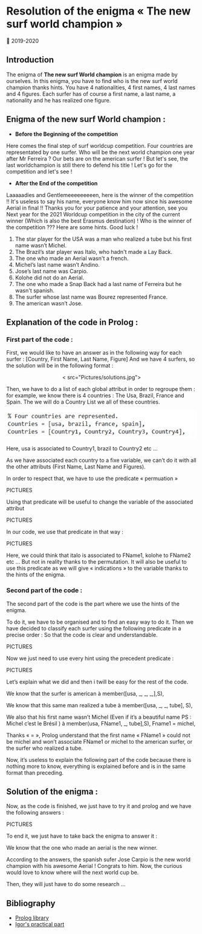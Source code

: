 # Resolution of the enigma « The new surf world champion »
:calendar: 2019-2020  

## Introduction
The enigma of __The new surf World champion__ is an enigma made by ourselves. In this enigma, you have to find who is the new surf world champion thanks hints. You have 4 nationalities, 4 first names, 4 last names and 4 figures. Each surfer has of course a first name, a last name, a nationality and he has realized one figure. 

## Enigma of the new surf World champion :
* __Before the Beginning of the competition__

Here comes the final step of surf worldcup competition. Four countries are representated by one surfer.
Who will be the next world champion one year after Mr Ferreira ?
Our bets are on the american surfer ! But let's see, the last worldchampion is still there to defend his title !
Let's go for the competition and let's see ! 

* __After the End of the competition__

Laaaaadies and Gentlemeeeeeeeeen, here is the winner of the competition !! It's useless to say his name, everyone know him now since his awesome Aerial in final !!
Thanks you for your patience and your attention, see you Next year for the 2021 Worldcup competition in the city of the current winner (Which is also the best Erasmus destination) !
Who is the winner of the competition ???
Here are some hints. Good luck !

1. The star player for the USA was a man who realized a tube but his first name wasn’t Michel. 
2. The Brazil’s star player was Italo, who hadn't made a Lay Back.
3. The one who made an Aerial wasn't a french.
4. Michel’s last name wasn’t Andino. 
5. Jose’s last name was Carpio.
6. Kolohe did not do an Aerial.
7. The one who made a Snap Back had a last name of Ferreira but he wasn't spanish.
8. The surfer whose last name was Bourez represented France. 
9. The american wasn’t Jose. 


## Explanation of the code in Prolog :
### First part of the code :
First, we would like to have an answer as in the following way for each surfer : 
[Country, First Name, Last Name, Figure]
And we have 4 surfers, so the solution will be in the following format :
<p align="center">
  < src="Pictures/solutions.jpg">
</p>

Then, we have to do a list of each global attribut in order to regroupe them : for example, we know there is 4 countries : The Usa, Brazil, France and Spain. The we will do a Country List we all of these countries.
<p align="center">
  <img height="75" src="Pictures/countries.jpg">
</p>

Here, usa is associated to Country1, brazil to Country2 etc …

As we have associated each country to a fixe variable, we can’t do it with all the other attributs (First Name, Last Name and Figures).

In order to respect that, we have to use the predicate « permuation »

PICTURES

Using that predicate will be useful to change the variable of the associated attribut

PICTURES

In our code, we use that predicate in that way : 

PICTURES

Here, we could think that italo is associated to FName1, kolohe to FName2 etc … But not in reality thanks to the permutation. It will also be useful to use this predicate as we will give « indications » to the variable thanks to the hints of the enigma. 

### Second part of the code :

The second part of the code is the part where we use the hints of the enigma.

To do it, we have to be organised and to find an easy way to do it. Then we have decided to classify each surfer using the following predicate in a precise order : So that the code is clear and understandable. 

PICTURES

Now we just need to use every hint using the precedent predicate :  

PICTURES

Let’s explain what we did and then i twill be easy for the rest of the code.

We know that the surfer is american à member([usa, _, _, _,],S),

We know that this same man realized a tube à member([usa, _, _, tube], S),

We also that his first name wasn’t Michel (Even if it’s a beautiful name PS : Michel c’est le Brésil ) à member(usa, FName1, _, tube],S), Fname1 \= michel,

Thanks « \= », Prolog understand that the first name « FName1 » could not be michel and won’t associate FName1 or michel to the american surfer, or the surfer who realized a tube.

Now, it’s useless to explain the following part of the code because there is nothing more to know, everything is explained before and is in the same format than preceding.


## Solution of the enigma :

Now, as the code is finished, we just have to try it and prolog and we have the following answers : 

PICTURES

To end it, we just have to take back the enigma to answer it :

We know that the one who made an aerial is the new winner.

According to the answers, the spanish sufer Jose Carpio is the new world champion with his awesome Aerial ! Congrats to him. Now, the curious would love to know where will the next world cup be.

Then, they will just have to do some research …


## Bibliography

* [ Prolog library ](https://www.swi-prolog.org/pldoc/man?section=libpl )
* [ Igor's practical part](https://github.com/IgorMy/RC19-20/blob/master/Evaluaci%C3%B3n/Parte%20Pr%C3%A1ctica/README.md)

